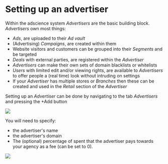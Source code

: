 # Setting up an advertiser

Within the adscience system _Advertisers_ are the basic building block. _Advertisers_ own most things:

* _Ads_, are uploaded to their _Ad vault_
* (Advertising) _Campaigns_, are created within them
* Website visitors and customers can be grouped into their _Segments_ and be targeted
* _Deals_ with external parties, are registered within the _Advertiser_
* _Advertisers_ can make their own sets of domain blacklists or whitelists
* _Users_ with limited edit and/or viewing rights, are available to _Advertisers_ to offer people a (real time) look without intruding on settings
* If your _Advertiser_ has multiple stores or _Branches_ then these can be created and used in the _Retail_ section of the _Advertiser_

Setting up an _Advertiser_ can be done by navigating to the tab _Advertisers_ and pressing the +Add button

[![][agency-advertisers]][agency-advertisers]

You will need to specify: 

* the advertiser's name
* the advertiser's domain
* The (optional) percentage of spent that the advertiser pays towards your agency as a fee (can be set to 0).

[![][agency-add-advertiser]][agency-add-advertiser]

[agency-advertisers]: ../img/agency/agency-advertisers.png
[agency-add-advertiser]: ../img/agency/agency-add-advertiser.png